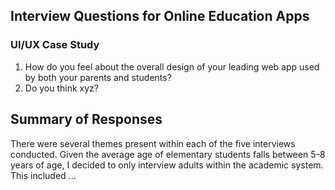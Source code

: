 ## Interview Questions for Online Education Apps 
### UI/UX Case Study
1. How do you feel about the overall design of your leading web app used by both your parents and students? 
2. Do you think xyz?

## Summary of Responses 

There were several themes present within each of the five interviews conducted. Given the average age of elementary students falls between 5-8 years of age, I decided to only interview adults within the academic system. This included ...
